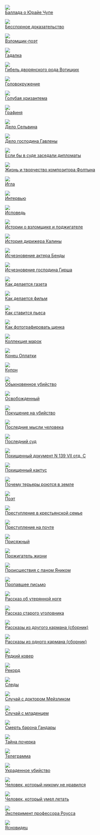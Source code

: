 ![](Баллада%20о%20Юрайе%20Чупе.jpg)  
[Баллада о Юрайе Чупе](Баллада%20о%20Юрайе%20Чупе)

![](Бесспорное%20доказательство.jpg)  
[Бесспорное доказательство](Бесспорное%20доказательство)

![](Взломщик-поэт.jpg)  
[Взломщик-поэт](Взломщик-поэт)

![](Гадалка.jpg)  
[Гадалка](Гадалка)

![](Гибель%20дворянского%20рода%20Вотицких.jpg)  
[Гибель дворянского рода Вотицких](Гибель%20дворянского%20рода%20Вотицких)

![](Головокружение.jpg)  
[Головокружение](Головокружение)

![](Голубая%20хризантема.jpg)  
[Голубая хризантема](Голубая%20хризантема)

![](Графиня.jpg)  
[Графиня](Графиня)

![](Дело%20Сельвина.jpg)  
[Дело Сельвина](Дело%20Сельвина)

![](Дело%20господина%20Гавлены.jpg)  
[Дело господина Гавлены](Дело%20господина%20Гавлены)

![](Если%20бы%20в%20суде%20заседали%20дипломаты.jpg)  
[Если бы в суде заседали дипломаты](Если%20бы%20в%20суде%20заседали%20дипломаты)

![](Жизнь%20и%20творчество%20композитора%20Фолтына.jpg)  
[Жизнь и творчество композитора Фолтына](Жизнь%20и%20творчество%20композитора%20Фолтына)

![](Игла.jpg)  
[Игла](Игла)

![](Интервью.jpg)  
[Интервью](Интервью)

![](Исповедь.jpg)  
[Исповедь](Исповедь)

![](Истории%20о%20взломщике%20и%20поджигателе.jpg)  
[Истории о взломщике и поджигателе](Истории%20о%20взломщике%20и%20поджигателе)

![](История%20дирижера%20Калины.jpg)  
[История дирижера Калины](История%20дирижера%20Калины)

![](Исчезновение%20актера%20Бенды.jpg)  
[Исчезновение актера Бенды](Исчезновение%20актера%20Бенды)

![](Исчезновение%20господина%20Гирша.jpg)  
[Исчезновение господина Гирша](Исчезновение%20господина%20Гирша)

![](Как%20делается%20газета.jpg)  
[Как делается газета](Как%20делается%20газета)

![](Как%20делается%20фильм.jpg)  
[Как делается фильм](Как%20делается%20фильм)

![](Как%20ставится%20пьеса.jpg)  
[Как ставится пьеса](Как%20ставится%20пьеса)

![](Как%20фотографировать%20щенка.jpg)  
[Как фотографировать щенка](Как%20фотографировать%20щенка)

![](Коллекция%20марок.jpg)  
[Коллекция марок](Коллекция%20марок)

![](Конец%20Оплатки.jpg)  
[Конец Оплатки](Конец%20Оплатки)

![](Купон.jpg)  
[Купон](Купон)

![](Обыкновенное%20убийство.jpg)  
[Обыкновенное убийство](Обыкновенное%20убийство)

![](Освобожденный.jpg)  
[Освобожденный](Освобожденный)

![](Покушение%20на%20убийство.jpg)  
[Покушение на убийство](Покушение%20на%20убийство)

![](Последние%20мысли%20человека.jpg)  
[Последние мысли человека](Последние%20мысли%20человека)

![](Последний%20суд.jpg)  
[Последний суд](Последний%20суд)

![](Похищенный%20документ%20N%20139%20VII%20отд.%20С.jpg)  
[Похищенный документ N 139 VII отд. С](Похищенный%20документ%20N%20139%20VII%20отд.%20С)

![](Похищенный%20кактус.jpg)  
[Похищенный кактус](Похищенный%20кактус)

![](Почему%20терьеры%20роются%20в%20земле.jpg)  
[Почему терьеры роются в земле](Почему%20терьеры%20роются%20в%20земле)

![](Поэт.jpg)  
[Поэт](Поэт)

![](Преступление%20в%20крестьянской%20семье.jpg)  
[Преступление в крестьянской семье](Преступление%20в%20крестьянской%20семье)

![](Преступление%20на%20почте.jpg)  
[Преступление на почте](Преступление%20на%20почте)

![](Присяжный.jpg)  
[Присяжный](Присяжный)

![](Прожигатель%20жизни.jpg)  
[Прожигатель жизни](Прожигатель%20жизни)

![](Происшествия%20с%20паном%20Яником.jpg)  
[Происшествия с паном Яником](Происшествия%20с%20паном%20Яником)

![](Пропавшее%20письмо.jpg)  
[Пропавшее письмо](Пропавшее%20письмо)

![](Рассказ%20об%20утерянной%20ноге.jpg)  
[Рассказ об утерянной ноге](Рассказ%20об%20утерянной%20ноге)

![](Рассказ%20старого%20уголовника.jpg)  
[Рассказ старого уголовника](Рассказ%20старого%20уголовника)

![](Рассказы%20из%20другого%20кармана%20(сборник).jpg)  
[Рассказы из другого кармана (сборник)](Рассказы%20из%20другого%20кармана%20(сборник))

![](Рассказы%20из%20одного%20кармана%20(сборник).jpg)  
[Рассказы из одного кармана (сборник)](Рассказы%20из%20одного%20кармана%20(сборник))

![](Редкий%20ковер.jpg)  
[Редкий ковер](Редкий%20ковер)

![](Рекорд.jpg)  
[Рекорд](Рекорд)

![](Следы.jpg)  
[Следы](Следы)

![](Случай%20с%20доктором%20Мейзликом.jpg)  
[Случай с доктором Мейзликом](Случай%20с%20доктором%20Мейзликом)

![](Случай%20с%20младенцем.jpg)  
[Случай с младенцем](Случай%20с%20младенцем)

![](Смерть%20барона%20Гандары.jpg)  
[Смерть барона Гандары](Смерть%20барона%20Гандары)

![](Тайна%20почерка.jpg)  
[Тайна почерка](Тайна%20почерка)

![](Телеграмма.jpg)  
[Телеграмма](Телеграмма)

![](Украденное%20убийство.jpg)  
[Украденное убийство](Украденное%20убийство)

![](Человек,%20который%20никому%20не%20нравился.jpg)  
[Человек, который никому не нравился](Человек,%20который%20никому%20не%20нравился)

![](Человек,%20который%20умел%20летать.jpg)  
[Человек, который умел летать](Человек,%20который%20умел%20летать)

![](Эксперимент%20профессора%20Роусса.jpg)  
[Эксперимент профессора Роусса](Эксперимент%20профессора%20Роусса)

![](Ясновидец.jpg)  
[Ясновидец](Ясновидец)
